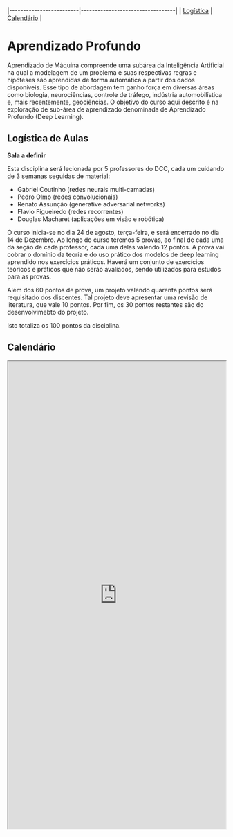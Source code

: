 |-------------------------|----------------------------------|
| [Logística](#logistica) | [Calendário](#calendario)        |

# Aprendizado Profundo

Aprendizado  de  Máquina  compreende  uma  subárea  da  Inteligência  Artificial  na qual  a  modelagem  de  um  problema  e  suas  respectivas regras  e  hipóteses são aprendidas  de  forma  automática  a  partir  dos  dados  disponíveis.  Esse  tipo  de abordagem  tem  ganho  força  em  diversas  áreas  como  biologia,  neurociências, controle  de  tráfego,  indústria  automobilística  e,  mais  recentemente,  geociências. O objetivo do curso aqui descrito é na exploração de sub-área de aprendizado denominada de Aprendizado Profundo (Deep Learning).

<a name="logistica"/>

## Logística de Aulas 

**Sala a definir**

Esta disciplina será lecionada por 5 professores do DCC, cada um cuidando de 3 semanas seguidas de material: 
- Gabriel Coutinho (redes neurais multi-camadas)
- Pedro Olmo (redes convolucionais)
- Renato Assunção (generative adversarial networks)
- Flavio Figueiredo (redes recorrentes)
- Douglas Macharet (aplicações em visão e robótica)

O curso inicia-se no dia 24 de agosto, terça-feira, e será encerrado no dia 14 de Dezembro. Ao longo do curso teremos 5 provas, ao final de cada uma da seção de cada professor, cada uma delas valendo 12 pontos. A prova vai cobrar o domínio da teoria e do uso prático dos modelos de deep learning aprendido nos exercícios práticos. Haverá um conjunto de exercícios teóricos e práticos que não serão avaliados, sendo utilizados para estudos para as provas. 

Além dos 60 pontos de prova, um projeto valendo quarenta pontos será requisitado dos discentes. Tal projeto deve apresentar uma revisão de literatura, que vale 10 pontos. Por fim, os 30 pontos restantes são do desenvolvimebto do projeto.

Isto totaliza os 100 pontos da disciplina. 

## Calendário 

<iframe width="100%" height="1080" src="https://docs.google.com/spreadsheets/d/e/2PACX-1vSV0ky2yLl7ivfFmEAUBiE3-39r8ULtJD5PxhNKlijqrGwYRididtMfG60QR_s2w7Intm6189mzs2iS/pubhtml?widget=true&amp;headers=false"></iframe>
